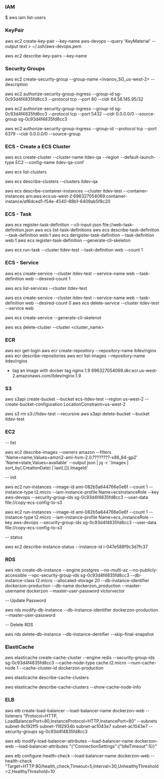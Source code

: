 ### IAM

$ aws iam list-users

### KeyPair

aws ec2 create-key-pair --key-name aws-devops --query 'KeyMaterial' --output text > ~/.ssh/aws-devops.pem

aws ec2 describe-key-pairs --key-name <keyname>

### Security Groups

aws ec2 create-security-group --group-name <iivanov_SG_us-west-2> --description <description>

aws ec2 authorize-security-group-ingress --group-id sg-0c93d4f4835fd8cc3 --protocol tcp --port 80 --cidr 64.58.145.95/32

aws ec2 authorize-security-group-ingress --group-id sg-0c93d4f4835fd8cc3 --protocol tcp --port 5432 --cidr 0.0.0.0/0 --source-group sg-0c93d4f4835fd8cc3

aws ec2 authorize-security-group-ingress --group-id <groupID> --protocol tcp --port 6379 --cidr 0.0.0.0/0 --source-group <groupID>

### ECS - Create a ECS Cluster

aws ecs create-cluster --cluster-name itdev-qa --region --default-launch-type EC2 --config-name itdev-qa-conf

aws ecs list-clusters

aws ecs describe-clusters --clusters itdev-qa

aws ecs describe-container-instances --cluster itdev-test --container-instances arn:aws:ecs:us-west-2:696327054069:container-instance/af6dced1-f54e-4540-88b1-6409ab5f8c20

### ECS - Task

aws ecs register-task-definition --cli-input-json file://web-task-definition.json
aws ecs list-task-definitions
aws ecs describe-task-definition --task-definition web:1
aws ecs derigister-task-definition --task-definition web:1
aws ecs register-task-definition --generate-cli-skeleton

aws ecs run-task --cluster itdev-test --task-definition web --count 1


### ECS - Service

aws ecs create-service --cluster itdev-test --service-name web --task-definition web --desired-count 1

aws ecs list-services --cluster itdev-test

aws ecs create-service --cluster itdev-test --service-name web --task-definition web --desired-count 0
aws ecs delete-service --cluster itdev-test --service web

aws ecs create-service --generate-cli-skelenot


aws ecs delete-cluster --cluster <cluster_name>

### ECR

aws ecr get-login
aws ecr create-repository --repository-name itdev/nginx
aws ecr describe-repositories
aws ecr list-images --repository-name itdev/nginx
- tag an image with
docker tag nginx:1.9 696327054069.dkr.ecr.us-west-2.amazonaws.com/itdev/nginx:1.9

### S3

aws s3api create-bucket --bucket ecs-itdev-test --region us-west-2 --create-bucket-configuration LocationConstraint=us-west-2

aws s3 rm s3://itdev-test --recursive
aws s3api delete-bucket --bucket itdev-test

### EC2

-- list

aws ec2 describe-images --owners amazon --filters 'Name=name,Values=amzn2-ami-hvm-2.0.????????-x86_64-gp2' 'Name=state,Values=available' --output json | jq -r '.Images | sort_by(.CreationDate) | last(.[]).ImageId'

-- init

aws ec2 run-instances --image-id ami-082b5a644766e0e6f --count 1 --instance-type t2.micro --iam-instance-profile Name=ecsInstanceRole --key aws-devops --security-group-ids sg-0c93d4f4835fd8cc3 --user-data file://copy-ecs-config-to-s3

aws ec2 run-instances --image-id ami-082b5a644766e0e6f --count 1 --instance-type t2.micro --iam-instance-profile Name=ecs_instanceRole --key aws-devops --security-group-ids sg-0c93d4f4835fd8cc3 --user-data file://copy-ecs-config-to-s3

-- status

aws ec2  describe-instance-status --instance-id i-047e588f9c3d7fc37

### RDS

aws rds create-db-instance  --engine postgres --no-multi-az --no-publicly-accessible --vpc-security-group-ids sg-0c93d4f4835fd8cc3 --db-instance-class t2.micro --allocated-storage 20 --db-instance-identifier dockerzon-production --db-name dockerzon_production --master-username dockerzon --master-user-password victorvector

-- Update Password

aws rds modify-db-instance --db-instance-identifier dockerzon-production --master-user-password

-- Delete RDS

aws rds delete-db-instance --db-instance-dentifier <identiefier> --skip-final-snapshot

### ElastiCache

aws elasticache create-cache-cluster --engine redis --security-group-ids sg-0c93d4f4835fd8cc3 --cache-node-type cache.t2.micro --num-cache-node 1 --cache-cluster-id dockerzon-production

aws elasticache describe-cache-clusters

aws elasticache describe-cache-clusters --show-cache-node-info

### ELB

aws elb create-load-balancer --load-balancer-name dockerzon-web --listeners "Protocol=HTTP, LoadBalancerPort=80,InstanceProtocol=HTTP,InstancePort=80" --subnets subnet-8c192ff5 subnet-1192934b subnet-ac1043e7 subnet-ac1043e7 --security-groups sg-0c93d4f4835fd8cc3

aws elb modify-load-balancer-attributes --load-balancer-name dockerzon-web --load-balancer-attributes "{\"ConnectionSettings\":{\"IdleTimeout\":5}}"

aws elb configure-health-check --load-balancer-name dockerzon-web --health-check "Target=HTTP:80/health_check,Timeout=5,Interval=30,UnhealthyThreshold=2,HealthyThreshold=10